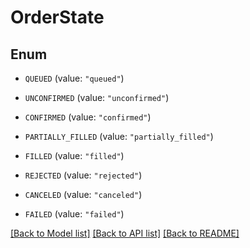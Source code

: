 # OrderState

## Enum


* `QUEUED` (value: `"queued"`)

* `UNCONFIRMED` (value: `"unconfirmed"`)

* `CONFIRMED` (value: `"confirmed"`)

* `PARTIALLY_FILLED` (value: `"partially_filled"`)

* `FILLED` (value: `"filled"`)

* `REJECTED` (value: `"rejected"`)

* `CANCELED` (value: `"canceled"`)

* `FAILED` (value: `"failed"`)


[[Back to Model list]](../README.md#documentation-for-models) [[Back to API list]](../README.md#documentation-for-api-endpoints) [[Back to README]](../README.md)


